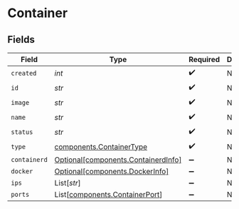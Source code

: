 # Container


## Fields

| Field                                                                            | Type                                                                             | Required                                                                         | Description                                                                      |
| -------------------------------------------------------------------------------- | -------------------------------------------------------------------------------- | -------------------------------------------------------------------------------- | -------------------------------------------------------------------------------- |
| `created`                                                                        | *int*                                                                            | :heavy_check_mark:                                                               | N/A                                                                              |
| `id`                                                                             | *str*                                                                            | :heavy_check_mark:                                                               | N/A                                                                              |
| `image`                                                                          | *str*                                                                            | :heavy_check_mark:                                                               | N/A                                                                              |
| `name`                                                                           | *str*                                                                            | :heavy_check_mark:                                                               | N/A                                                                              |
| `status`                                                                         | *str*                                                                            | :heavy_check_mark:                                                               | N/A                                                                              |
| `type`                                                                           | [components.ContainerType](../../models/components/containertype.md)             | :heavy_check_mark:                                                               | N/A                                                                              |
| `containerd`                                                                     | [Optional[components.ContainerdInfo]](../../models/components/containerdinfo.md) | :heavy_minus_sign:                                                               | N/A                                                                              |
| `docker`                                                                         | [Optional[components.DockerInfo]](../../models/components/dockerinfo.md)         | :heavy_minus_sign:                                                               | N/A                                                                              |
| `ips`                                                                            | List[*str*]                                                                      | :heavy_minus_sign:                                                               | N/A                                                                              |
| `ports`                                                                          | List[[components.ContainerPort](../../models/components/containerport.md)]       | :heavy_minus_sign:                                                               | N/A                                                                              |